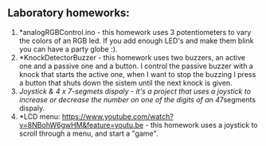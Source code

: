## Laboratory homeworks:

1. *analogRGBControl.ino - this homework uses 3 potentiometers to vary the colors of an RGB led. If you add enough LED's and make them blink you can have a party globe :).
2. *KnockDetectorBuzzer - this homework uses two buzzers, an active one and a passive one and a button. I control the passive buzzer with a knock that starts the active one, when I want to stop the buzzing I press a button that shuts down the sistem until the next knock is given.
3. *Joystick & 4 x 7-segmets dispaly - it's a project that uses a joystick to increase or decrease the number on one of the digits of an 4*7segments dispaly.
4. *LCD menu: https://www.youtube.com/watch?v=8NBohW6gwHM&feature=youtu.be - this homework uses a joystick to scroll through a menu, and start a "game".
